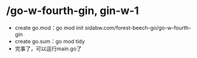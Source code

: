 # /go-w-fourth-gin, gin-w-1

* create go.mod：go mod init sidabw.com/forest-beech-go/go-w-fourth-gin
* create go.sum：go mod tidy
* 完事了，可以运行main.go了